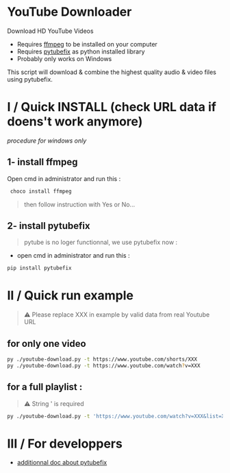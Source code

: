 # YouTube Downloader

Download HD YouTube Videos

- Requires [ffmpeg](https://www.ffmpeg.org/download.html) to be installed on your computer
- Requires [pytubefix](https://github.com/JuanBindez/pytubefix) as python installed library
- Probably only works on Windows

This script will download & combine the highest quality audio & video files using pytubefix.

# I / Quick INSTALL (check URL data if doens't work anymore)
*procedure for windows only*

## 1- install ffmpeg
Open cmd in administrator and run this :
```bash
 choco install ffmpeg
```
> then follow instruction with Yes or No...
## 2- install pytubefix
> pytube is no loger functionnal, we use pytubefix now :
- open cmd in administrator and run this :
```bash
pip install pytubefix
```


# II / Quick run example
> ⚠️ Please replace XXX in example by valid data from real Youtube URL
## for only one video
```bash
py ./youtube-download.py -t https://www.youtube.com/shorts/XXX
py ./youtube-download.py -t https://www.youtube.com/watch?v=XXX
```
## for a full playlist :
> ⚠️ String ' is required
```bash
py ./youtube-download.py -t 'https://www.youtube.com/watch?v=XXX&list=XXX'
```


# III / For developpers
- [additionnal doc about pytubefix](https://korben.info/pytubefix-telechargement-videos-youtube-python.html)

